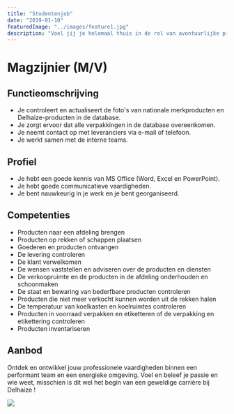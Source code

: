 ```yaml
---
title: "Studentenjob"
date: "2019-01-10"
featuredImage: "../images/feature1.jpg"
description: "Voel jij je helemaal thuis in de rol van avontuurlijke pionier? Solliciteer direct en lanceer jouw splinternieuwe carrière."
---
```


# Magzijnier (M/V)

## Functieomschrijving

- Je controleert en actualiseert de foto's van nationale merkproducten en Delhaize-producten in de database.
- Je zorgt ervoor dat alle verpakkingen in de database overeenkomen.
- Je neemt contact op met leveranciers via e-mail of telefoon.
- Je werkt samen met de interne teams.

## Profiel

- Je hebt een goede kennis van MS Office (Word, Excel en PowerPoint).
- Je hebt goede communicatieve vaardigheden.
- Je bent nauwkeurig in je werk en je bent georganiseerd.

## Competenties

- Producten naar een afdeling brengen
- Producten op rekken of schappen plaatsen
- Goederen en producten ontvangen
- De levering controleren
- De klant verwelkomen
- De wensen vaststellen en adviseren over de producten en diensten
- De verkoopruimte en de producten in de afdeling onderhouden en schoonmaken
- De staat en bewaring van bederfbare producten controleren
- Producten die niet meer verkocht kunnen worden uit de rekken halen
- De temperatuur van koelkasten en koelruimtes controleren
- Producten in voorraad verpakken en etiketteren of de verpakking en etikettering controleren
- Producten inventariseren

## Aanbod

Ontdek en ontwikkel jouw professionele vaardigheden binnen een performant team en een energieke omgeving. Voel en beleef je passie en wie weet, misschien is dit wel het begin van een geweldige carrière bij Delhaize !

![](/assets/team.jpg)
